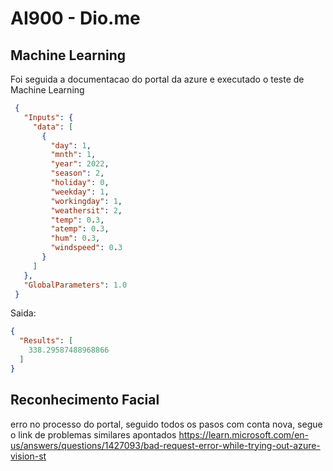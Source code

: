 # AI900 - Dio.me

## Machine Learning
Foi seguida a documentacao do portal da azure e executado o teste de Machine Learning

```json
 {
   "Inputs": { 
     "data": [
       {
         "day": 1,
         "mnth": 1,   
         "year": 2022,
         "season": 2,
         "holiday": 0,
         "weekday": 1,
         "workingday": 1,
         "weathersit": 2, 
         "temp": 0.3, 
         "atemp": 0.3,
         "hum": 0.3,
         "windspeed": 0.3 
       }
     ]    
   },   
   "GlobalParameters": 1.0
 }
```

Saida:
```json
{
  "Results": [
    338.29587488968866
  ]
}
```
## Reconhecimento Facial
erro no processo do portal, seguido todos os pasos com conta nova, segue o link de problemas similares apontados
https://learn.microsoft.com/en-us/answers/questions/1427093/bad-request-error-while-trying-out-azure-vision-st


